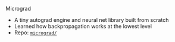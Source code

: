 Micrograd
- A tiny autograd engine and neural net library built from scratch
- Learned how backpropagation works at the lowest level
- Repo: [`micrograd/`](./micrograd)
